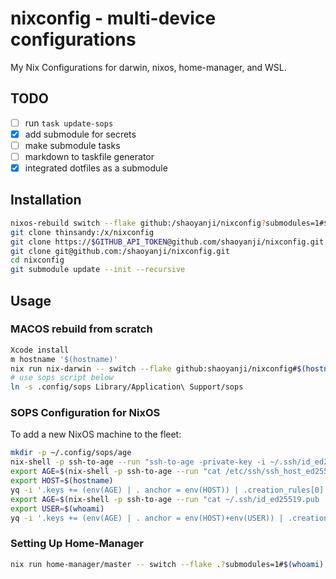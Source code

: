 # nixconfig - multi-device configurations

My Nix Configurations for darwin, nixos, home-manager, and WSL.

## TODO

- [ ] run `task update-sops`
- [x] add submodule for secrets
- [ ] make submodule tasks
- [ ] markdown to taskfile generator
- [x] integrated dotfiles as a submodule

## Installation

```bash
nixos-rebuild switch --flake github:/shaoyanji/nixconfig?submodules=1#$(hostname)
git clone thinsandy:/x/nixconfig
git clone https://$GITHUB_API_TOKEN@github.com/shaoyanji/nixconfig.git
git clone git@github.com:/shaoyanji/nixconfig.git
cd nixconfig
git submodule update --init --recursive
```

## Usage

### MACOS rebuild from scratch

```bash
Xcode install
m hostname '$(hostname)'
nix run nix-darwin -- switch --flake github:shaoyanji/nixconfig#$(hostname)
# use sops script below
ln -s .config/sops Library/Application\ Support/sops
```

### SOPS Configuration for NixOS

To add a new NixOS machine to the fleet:

```bash
mkdir -p ~/.config/sops/age
nix-shell -p ssh-to-age --run "ssh-to-age -private-key -i ~/.ssh/id_ed25519 > ~/.config/sops/age/keys.txt"
export AGE=$(nix-shell -p ssh-to-age --run "cat /etc/ssh/ssh_host_ed25519_key.pub | ssh-to-age")
export HOST=$(hostname)
yq -i '.keys += (env(AGE) | . anchor = env(HOST)) | .creation_rules[0].key_groups[0].age += ((.keys[-1] | anchor) | . alias |= .)' .sops.yaml
export AGE=$(nix-shell -p ssh-to-age --run "cat ~/.ssh/id_ed25519.pub | ssh-to-age")
export USER=$(whoami)
yq -i '.keys += (env(AGE) | . anchor = env(HOST)+env(USER)) | .creation_rules[0].key_groups[0].age += ((.keys[-1] | anchor) | . alias |= .)' .sops.yaml
```

### Setting Up Home-Manager

```bash
nix run home-manager/master -- switch --flake .?submodules=1#$(whoami)
```
